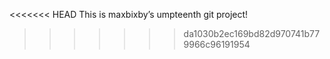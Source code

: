 <<<<<<< HEAD
This is maxbixby’s umpteenth git project!

>>>>>>> da1030b2ec169bd82d970741b779966c96191954
